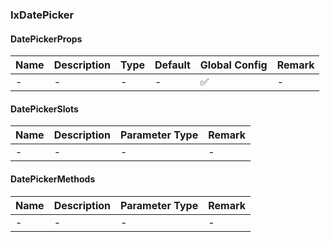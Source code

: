 
### IxDatePicker

#### DatePickerProps

| Name | Description | Type | Default | Global Config | Remark |
| --- | --- | --- | --- | --- | --- |
| - | - | - | - | ✅ | - |

#### DatePickerSlots

| Name | Description | Parameter Type | Remark |
| --- | --- | --- | --- |
| - | - | - | - |

#### DatePickerMethods

| Name | Description | Parameter Type | Remark |
| --- | --- | --- | --- |
| - | - | - | - |

